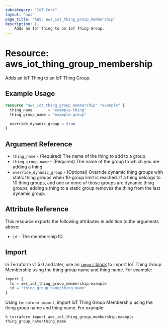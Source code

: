 ```yaml
---
subcategory: "IoT Core"
layout: "aws"
page_title: "AWS: aws_iot_thing_group_membership"
description: |-
    Adds an IoT Thing to an IoT Thing Group.
---
```


# Resource: aws_iot_thing_group_membership

Adds an IoT Thing to an IoT Thing Group.

## Example Usage

```terraform
resource "aws_iot_thing_group_membership" "example" {
  thing_name       = "example-thing"
  thing_group_name = "example-group"

  override_dynamic_group = true
}
```

## Argument Reference

* `thing_name` - (Required) The name of the thing to add to a group.
* `thing_group_name` - (Required) The name of the group to which you are adding a thing.
* `override_dynamic_group` - (Optional) Override dynamic thing groups with static thing groups when 10-group limit is reached. If a thing belongs to 10 thing groups, and one or more of those groups are dynamic thing groups, adding a thing to a static group removes the thing from the last dynamic group.

## Attribute Reference

This resource exports the following attributes in addition to the arguments above:

* `id` - The membership ID.

## Import

In Terraform v1.5.0 and later, use an [`import` block](https://developer.hashicorp.com/terraform/language/import) to import IoT Thing Group Membership using the thing group name and thing name. For example:

```terraform
import {
  to = aws_iot_thing_group_membership.example
  id = "thing_group_name/thing_name"
}
```

Using `terraform import`, import IoT Thing Group Membership using the thing group name and thing name. For example:

```console
% terraform import aws_iot_thing_group_membership.example thing_group_name/thing_name
```
